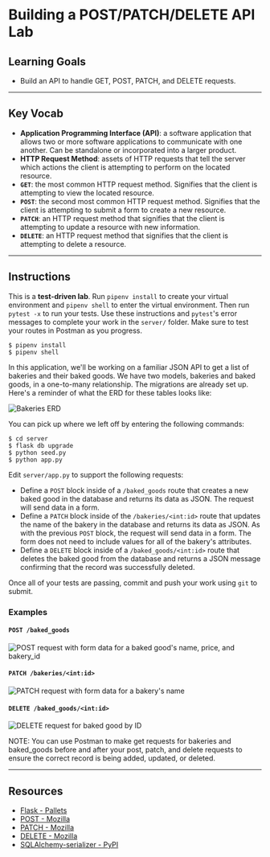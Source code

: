 # Building a POST/PATCH/DELETE API Lab

## Learning Goals

- Build an API to handle GET, POST, PATCH, and DELETE requests.

---

## Key Vocab

- **Application Programming Interface (API)**: a software application that
  allows two or more software applications to communicate with one another. Can
  be standalone or incorporated into a larger product.
- **HTTP Request Method**: assets of HTTP requests that tell the server which
  actions the client is attempting to perform on the located resource.
- **`GET`**: the most common HTTP request method. Signifies that the client is
  attempting to view the located resource.
- **`POST`**: the second most common HTTP request method. Signifies that the
  client is attempting to submit a form to create a new resource.
- **`PATCH`**: an HTTP request method that signifies that the client is
  attempting to update a resource with new information.
- **`DELETE`**: an HTTP request method that signifies that the client is
  attempting to delete a resource.

---

## Instructions

This is a **test-driven lab**. Run `pipenv install` to create your virtual
environment and `pipenv shell` to enter the virtual environment. Then run
`pytest -x` to run your tests. Use these instructions and `pytest`'s error
messages to complete your work in the `server/` folder. Make sure to test your
routes in Postman as you progress.

```console
$ pipenv install
$ pipenv shell
```

In this application, we'll be working on a familiar JSON API to get a list of
bakeries and their baked goods. We have two models, bakeries and baked goods, in
a one-to-many relationship. The migrations are already set up. Here's a reminder
of what the ERD for these tables looks like:

![Bakeries ERD](https://curriculum-content.s3.amazonaws.com/phase-3/sinatra-with-active-record-get-lab/bakeries-baked_goods-erd.png)

You can pick up where we left off by entering the following commands:

```console
$ cd server
$ flask db upgrade
$ python seed.py
$ python app.py
```

Edit `server/app.py` to support the following requests:

- Define a `POST` block inside of a `/baked_goods` route that creates a new
  baked good in the database and returns its data as JSON. The request will send
  data in a form.
- Define a `PATCH` block inside of the `/bakeries/<int:id>` route that updates
  the name of the bakery in the database and returns its data as JSON. As with
  the previous `POST` block, the request will send data in a form. The form does
  not need to include values for all of the bakery's attributes.
- Define a `DELETE` block inside of a `/baked_goods/<int:id>` route that deletes
  the baked good from the database and returns a JSON message confirming that
  the record was successfully deleted.

Once all of your tests are passing, commit and push your work using `git` to
submit.

### Examples

#### `POST /baked_goods`

![POST request with form data for a baked good's name, price, and bakery_id](https://curriculum-content.s3.amazonaws.com/6130/python-p4-v2-flask/post.png)

#### `PATCH /bakeries/<int:id>`

![PATCH request with form data for a bakery's name](https://curriculum-content.s3.amazonaws.com/6130/python-p4-v2-flask/ppd_lab_patch.png)

#### `DELETE /baked_goods/<int:id>`

![DELETE request for baked good by ID](https://curriculum-content.s3.amazonaws.com/6130/python-p4-v2-flask/ppd_lab_delete.png)

NOTE: You can use Postman to make get requests for bakeries and baked_goods
before and after your post, patch, and delete requests to ensure the correct
record is being added, updated, or deleted.

---

## Resources

- [Flask - Pallets](https://flask.palletsprojects.com/en/2.2.x/)
- [POST - Mozilla](https://developer.mozilla.org/en-US/docs/Web/HTTP/Methods/POST)
- [PATCH - Mozilla](https://developer.mozilla.org/en-US/docs/Web/HTTP/Methods/PATCH)
- [DELETE - Mozilla](https://developer.mozilla.org/en-US/docs/Web/HTTP/Methods/DELETE)
- [SQLAlchemy-serializer - PyPI](https://pypi.org/project/SQLAlchemy-serializer/)